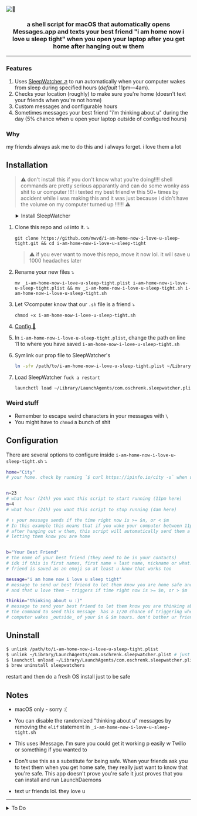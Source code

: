 ![🐝](https://ixi4jeb43ehhpm46.s3.amazonaws.com/OKKmSvFt5M8t2WaH/i-am-home-now-i-love-u-sleep-tight.png "🐝")

<h3 align="center">a shell script for macOS that automatically opens Messages.app and texts your best friend "i am home now i love u sleep tight" when you open your laptop after you get home after hanging out w them</h3>

---

### Features

1. Uses [SleepWatcher ↗](https://www.bernhard-baehr.de/) to run automatically when your computer wakes from sleep during specified hours (_default_ 11pm—4am).
2. Checks your location (roughly) to make sure you're home (doesn't text your friends when you're not home)
3. Custom messages and configurable hours
4. Sometimes messages your best friend "i'm thinking about u" during the day (5% chance when u open your laptop outside of configured hours)

### Why

my friends always ask me to do this and i always forget. i love them a lot

## Installation

> ⚠️ don't install this if you don't know what you're doing!!!! shell commands are pretty serious apparantly and can do some wonky ass shit to ur computer !!!! i texted my best friend w this 50+ times by accident while i was making this and it was just because i didn't have the volume on my computer turned up !!!!!! ⚠️

<details><summary style="margin-left:26px">Install SleepWatcher</summary>
<p>

<code style="margin-left:26px">\$ brew install sleepwatcher</code>

<blockquote style="margin-left:26px">

Q — What is this? 💭

A — [SleepWatcher ↗](https://www.bernhard-baehr.de/) allows us to run shell commands when your computer wakes from sleep

_Note_ — If you already have SleepWatcher configured on your computer, just run `_i-am-home-now-i-love-u-sleep-tight.sh` from your `~/.wakeup` file

</blockquote>

</p>
</details>

1. Clone this repo and `cd` into it. ⤵
   ```
   git clone https://github.com/mwvd/i-am-home-now-i-love-u-sleep-tight.git && cd i-am-home-now-i-love-u-sleep-tight
   ```
   > ⚠️ if you ever want to move this repo, move it now lol. it will save u 1000 headaches later
2. Rename your new files ⤵
   ```
   mv _i-am-home-now-i-love-u-sleep-tight.plist i-am-home-now-i-love-u-sleep-tight.plist && mv _i-am-home-now-i-love-u-sleep-tight.sh i-am-home-now-i-love-u-sleep-tight.sh
   ```
3. Let ♡computer know that our `.sh` file is a friend ⤵
   ```
   chmod +x i-am-home-now-i-love-u-sleep-tight.sh
   ```
4. [Config 🔗](#Configuration)
5. In `i-am-home-now-i-love-u-sleep-tight.plist`, change the path on line 11 to where you have saved `i-am-home-now-i-love-u-sleep-tight.sh`
6. Symlink our prop file to SleepWatcher's
   ```bash
   ln -sfv /path/to/i-am-home-now-i-love-u-sleep-tight.plist ~/Library/LaunchAgents/com.oschrenk.sleepwatcher.plist
   ```
7. Load SleepWatcher `fuck a restart`

   ```bash
   launchctl load ~/Library/LaunchAgents/com.oschrenk.sleepwatcher.plist
   ```

### Weird stuff

- Remember to escape weird characters in your messages with `\`
- You might have to `chmod` a bunch of shit

## Configuration

There are several options to configure inside `i-am-home-now-i-love-u-sleep-tight.sh` ⤵

```bash
home="City"
# your home. check by running `$ curl https://ipinfo.io/city -s` when ur at home


n=23
# what hour (24h) you want this script to start running (11pm here)
m=4
# what hour (24h) you want this script to stop running (4am here)

# ↑ your message sends if the time right now is >= $n, or < $m
# In this example this means that if you wake your computer between 11pm-4am
# after hanging out w them, this script will automatically send them a message
# letting them know you are home


b="Your Best Friend"
# the name of your best friend (they need to be in your contacts)
# idk if this is first names, first name + last name, nickname or what. my best
# friend is saved as an emoji so at least u know that works too

message="i am home now i love u sleep tight"
# message to send ur best friend to let them know you are home safe and sound
# and that u love them — triggers if time right now is >= $n, or > $m

thinkin="thinking about u :)"
# message to send your best friend to let them know you are thinking about them
# the command to send this message  has a 1/20 chance of triggering when your
# computer wakes _outside_ of your $n & $m hours. don't bother ur friends.
```

## Uninstall

```bash
$ unlink /path/to/i-am-home-now-i-love-u-sleep-tight.plist
$ unlink ~/Library/LaunchAgents/com.oschrenk.sleepwatcher.plist # just to be safe
$ launchctl unload ~/Library/LaunchAgents/com.oschrenk.sleepwatcher.plist
$ brew uninstall sleepwatchers
```

restart and then do a fresh OS install just to be safe

## Notes

- macOS only - sorry :(
- You can disable the randomized "thinking about u" messages by removing the `elif` statement in `_i-am-home-now-i-love-u-sleep-tight.sh`
- This uses iMessage. I'm sure you could get it working p easily w Twilio or something if you wanted to
- Don't use this as a substitute for being safe. When your friends ask you to text them when you get home safe, they really just want to know that you're safe. This app doesn't prove you're safe it just proves that you can install and run LaunchDaemons

- text ur friends lol. they love u

---

<details><summary>To Do</summary>
<p>

- [ ] set a timeout
- [ ] remember to text my friends lol :(

</p>
</details>

